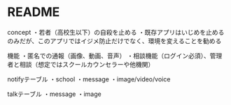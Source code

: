 # README

concept
・若者（高校生以下）の自殺を止める
・既存アプリはいじめを止めるのみだが、このアプリではイジメ防止だけでなく、環境を変えることを勧める

機能
・匿名での通報（画像、動画、音声）
・相談機能（ログイン必須）、管理者と相談（想定ではスクールカウンセラーや他機関）

notifyテーブル
・school
・message
・image/video/voice


talkテーブル
・message
・image

